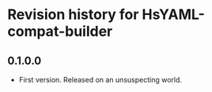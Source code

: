 # Revision history for HsYAML-compat-builder

## 0.1.0.0

* First version. Released on an unsuspecting world.
